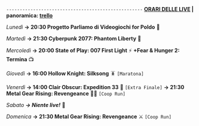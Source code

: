 <code>---------------------------------------------------</code>
<b><u>ORARI DELLE LIVE</u> | panoramica: <a href="https://trello.com/b/iKwdSGf3/sabaku">trello</a></b>

<i>Lunedì</i>
<b>→ 20:30 Progetto Parliamo di Videogiochi for Poldo</b> 💬

<i>Martedì</i>
<b>→ 21:30 Cyberpunk 2077: Phantom Liberty</b> 🗽

<i>Mercoledì</i>
<b>→ 20:00 State of Play: 007 First Light</b> ⚡
<b>+Fear & Hunger 2: Termina</b> 📺

<i>Giovedì</i>
<b>→ 16:00 Hollow Knight: Silksong</b> 🪳 <code>[Maratona]</code>

<i>Venerdì</i>
<b>→ 14:00 Clair Obscur: Expedition 33</b> 🎇 <code>[Extra Finale]</code>
<b>→ 21:30 Metal Gear Rising: Revengeance</b> 🥷🏻 <code>[Coop Run]</code>

<i>Sabato</i>
<b><i>→ Niente live!</i></b> 🕺

<i>Domenica</i>
<b>→ 21:30 Metal Gear Rising: Revengeance</b> ⚔️ <code>[Coop Run]</code>
